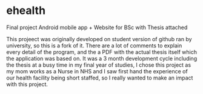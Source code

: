 # ehealth
Final project Android mobile app + Website for BSc with Thesis attached

This projeect was originally developed on student version of github ran by university, so this is a fork of it. There are a lot of comments to explain every detail of the program, and the a PDF with the actual thesis itself which the application was based on. It was a 3 month development cycle including the thesis at a busy time in my final year of studies, I chose this project as my mom works as a Nurse in NHS and I saw first hand the experience of our health facility being short staffed, so I really wanted to make an impact with this project.
